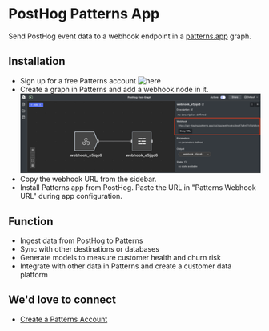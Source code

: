 # PostHog Patterns App

Send PostHog event data to a webhook endpoint in a [patterns.app](https://patterns.app/) graph.

## Installation

- Sign up for a free Patterns account ![here](https://www.patterns.app/beta)
- Create a graph in Patterns and add a webhook node in it. ![Patterns Graph Webhook](patterns_graph_webhook.png)
- Copy the webhook URL from the sidebar.
- Install Patterns app from PostHog. Paste the URL in "Patterns Webhook URL" during app configuration.

## Function

- Ingest data from PostHog to Patterns 
- Sync with other destinations or databases 
- Generate models to measure customer health and churn risk 
- Integrate with other data in Patterns and create a customer data platform 

## We'd love to connect

- [Create a Patterns Account](https://www.patterns.app/beta)
